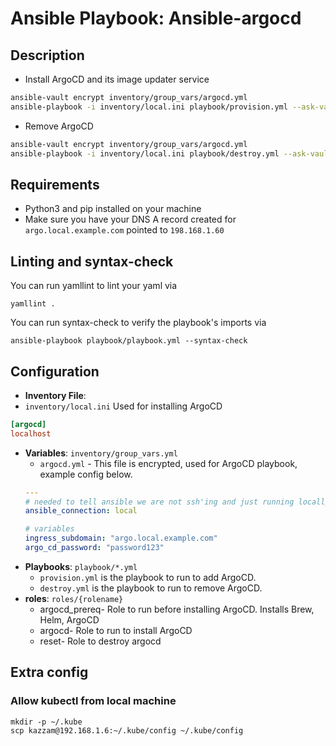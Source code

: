 # Ansible Playbook: Ansible-argocd

## Description

- Install ArgoCD and its image updater service
```bash
ansible-vault encrypt inventory/group_vars/argocd.yml
ansible-playbook -i inventory/local.ini playbook/provision.yml --ask-vault-pass
```

- Remove ArgoCD
```bash
ansible-vault encrypt inventory/group_vars/argocd.yml
ansible-playbook -i inventory/local.ini playbook/destroy.yml --ask-vault-pass
```

## Requirements

- Python3 and pip installed on your machine
- Make sure you have your DNS A record created for `argo.local.example.com` pointed to `198.168.1.60`

## Linting and syntax-check

You can run yamllint to lint your yaml via

```shell
yamllint .
```

You can run syntax-check to verify the playbook's imports via
```shell
ansible-playbook playbook/playbook.yml --syntax-check
```

## Configuration

- **Inventory File**:
- `inventory/local.ini`
  Used for installing ArgoCD
```ini
[argocd]
localhost
```
- **Variables**: `inventory/group_vars.yml`
  - `argocd.yml` - This file is encrypted, used for ArgoCD playbook, example config below.
  ```yaml
  ---
  # needed to tell ansible we are not ssh'ing and just running locally
  ansible_connection: local
  
  # variables
  ingress_subdomain: "argo.local.example.com"
  argo_cd_password: "password123"
  ```
- **Playbooks**: `playbook/*.yml`
  - `provision.yml` is the playbook to run to add ArgoCD.
  - `destroy.yml` is the playbook to run to remove ArgoCD.
- **roles**: `roles/{rolename}`
  - argocd_prereq- Role to run before installing ArgoCD. Installs Brew, Helm, ArgoCD
  - argocd- Role to run to install ArgoCD
  - reset- Role to destroy argocd 

## Extra config

### Allow kubectl from local machine
```shell
mkdir -p ~/.kube
scp kazzam@192.168.1.6:~/.kube/config ~/.kube/config
```
